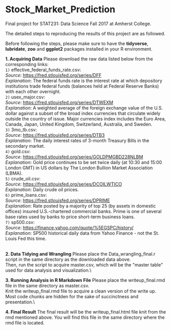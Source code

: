# Stock_Market_Prediction
Final project for STAT231: Data Science Fall 2017 at Amherst College.

The detailed steps to reproducing the results of this project are as followed.

Before following the steps, please make sure to have the **tidyverse**, **lubridate**, **zoo** and **ggplot2** packages installed in your R environment.

**1. Acquiring Data**
Please download the raw data listed below from the corresponding links: \
`1)` effective_federal_funds_rate.csv:\
*Source*: https://fred.stlouisfed.org/series/DFF \
*Explanation*: The federal funds rate is the interest rate at which depository institutions trade federal funds (balances held at Federal Reserve Banks) with each other overnight. \
`2)` usex_major.csv:\
*Source*: https://fred.stlouisfed.org/series/DTWEXM \
*Explanation*: A weighted average of the foreign exchange value of the U.S. dollar against a subset of the broad index currencies that circulate widely outside the country of issue. Major currencies index includes the Euro Area, Canada, Japan, United Kingdom, Switzerland, Australia, and Sweden. \
`3)` 3mo_tb.csv:\
*Source*: https://fred.stlouisfed.org/series/DTB3 \
*Explanation*: The daily interest rates of 3-month Treasury Bills in the secondary market.\
`4)` gold.csv:\
*Source*: https://fred.stlouisfed.org/series/GOLDPMGBD228NLBM \
*Explanation*: Gold price continues to be set twice daily (at 10:30 and 15:00 London GMT) in US dollars by The London Bullion Market Association (LBMA). \
`5)` crude_oil.csv:\
*Source*: https://fred.stlouisfed.org/series/DCOILWTICO \
*Explanation*: Daily crude oil prices. \
`6)` prime_loans.csv:\
*Source*: https://fred.stlouisfed.org/series/DPRIME \
*Explanation*: Rate posted by a majority of top 25 (by assets in domestic offices) insured U.S.-chartered commercial banks. Prime is one of several base rates used by banks to price short-term business loans. \
`7)` sp500.csv: \
*Source*: https://finance.yahoo.com/quote/%5EGSPC/history/ \
*Explanation*: SP500 historical daily data from Yahoo Finance - not the St. Louis Fed this time.

\
**2. Data Tidying and Wrangling**
Please place the Data_wrangling_final.r script in the same directory as the downloaded data above.\
Then, run the script to acquire master.csv, which will be the "master table" used for data analysis and visualization.\

**3. Running Analysis in R Markdown File**
Please place the writeup_final.rmd file in the same directory as master.csv.\
Knit the writeup_final.rmd file to acquire a clean version of the write up. Most code chunks are hidden for the sake of succinctness and presentation.\

**4. Final Result**
The final result will be the writeup_final.html file knit from the rmd mentioned above. You will find this file in the same directory where the rmd file is located.
